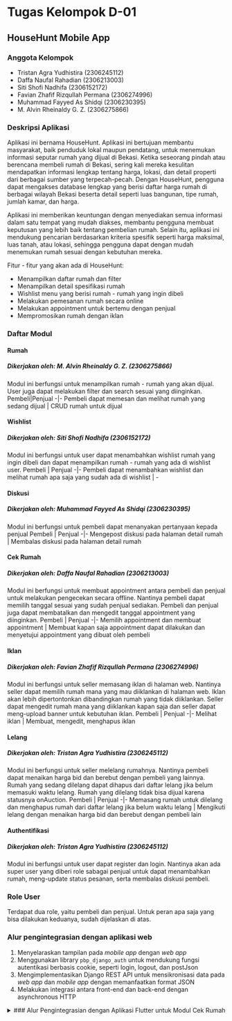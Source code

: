 # Tugas Kelompok D-01

## HouseHunt Mobile App

### Anggota Kelompok

- Tristan Agra Yudhistira (2306245112)
- Daffa Naufal Rahadian (2306213003)
- Siti Shofi Nadhifa (2306152172)
- Favian Zhafif Rizqullah Permana (2306274996)
- Muhammad Fayyed As Shidqi (2306230395)
- M. Alvin Rheinaldy G. Z. (2306275866)

### Deskripsi Aplikasi

Aplikasi ini bernama HouseHunt. Aplikasi ini bertujuan membantu masyarakat, baik penduduk lokal maupun pendatang, untuk menemukan informasi seputar rumah yang dijual di Bekasi. Ketika seseorang pindah atau berencana membeli rumah di Bekasi, sering kali mereka kesulitan mendapatkan informasi lengkap tentang harga, lokasi, dan detail properti dari berbagai sumber yang terpecah-pecah. Dengan HouseHunt, pengguna dapat mengakses database lengkap yang berisi daftar harga rumah di berbagai wilayah Bekasi beserta detail seperti luas bangunan, tipe rumah, jumlah kamar, dan harga.

Aplikasi ini memberikan keuntungan dengan menyediakan semua informasi dalam satu tempat yang mudah diakses, membantu pengguna membuat keputusan yang lebih baik tentang pembelian rumah. Selain itu, aplikasi ini mendukung pencarian berdasarkan kriteria spesifik seperti harga maksimal, luas tanah, atau lokasi, sehingga pengguna dapat dengan mudah menemukan rumah sesuai dengan kebutuhan mereka.

Fitur - fitur yang akan ada di HouseHunt:

- Menampilkan daftar rumah dan filter
- Menampilkan detail spesifikasi rumah
- Wishlist menu yang berisi rumah - rumah yang ingin dibeli
- Melakukan pemesanan rumah secara online
- Melakukan appointment untuk bertemu dengan penjual
- Mempromosikan rumah dengan iklan

### Daftar Modul

#### Rumah

##### Dikerjakan oleh: M. Alvin Rheinaldy G. Z. (2306275866)

Modul ini berfungsi untuk menampilkan rumah - rumah yang akan dijual. User juga dapat melakukan filter dan search sesuai yang diinginkan.
Pembeli|Penjual
-|-
Pembeli dapat memesan dan melihat rumah yang sedang dijual | CRUD rumah untuk dijual

#### Wishlist

##### Dikerjakan oleh: Siti Shofi Nadhifa (2306152172)

Modul ini berfungsi untuk user dapat menambahkan wishlist rumah yang ingin dibeli dan dapat menampilkan rumah - rumah yang ada di wishlist user.
Pembeli | Penjual
-|-
Pembeli dapat menambahkan wishlist dan melihat rumah apa saja yang sudah ada di wishlist | -

#### Diskusi

##### Dikerjakan oleh: Muhammad Fayyed As Shidqi (2306230395)

Modul ini berfungsi untuk pembeli dapat menanyakan pertanyaan kepada penjual
Pembeli | Penjual
-|-
Mengepost diskusi pada halaman detail rumah | Membalas diskusi pada halaman detail rumah

#### Cek Rumah

##### Dikerjakan oleh: Daffa Naufal Rahadian (2306213003)

Modul ini berfungsi untuk membuat appointment antara pembeli dan penjual untuk melakukan pengecekan secara offline. Nantinya pembeli dapat memilih tanggal sesuai yang sudah penjual sediakan. Pembeli dan penjual juga dapat membatalkan dan mengedit tanggal appointment yang diinginkan.
Pembeli | Penjual
-|-
Memilih appointment dan membuat appointment | Membuat kapan saja appointment dapat dilakukan dan menyetujui appointment yang dibuat oleh pembeli

#### Iklan

##### Dikerjakan oleh: Favian Zhafif Rizqullah Permana (2306274996)

Modul ini berfungsi untuk seller memasang iklan di halaman web. Nantinya seller dapat memilih rumah mana yang mau diiklankan di halaman web. Iklan akan lebih dipertontonkan dibandingkan rumah yang tidak diiklankan. Seller dapat mengedit rumah mana yang diiklankan kapan saja dan seller dapat meng-upload banner untuk kebutuhan iklan.
Pembeli | Penjual
-|-
Melihat iklan | Membuat, mengedit, menghapus iklan

#### Lelang

##### Dikerjakan oleh: Tristan Agra Yudhistira (2306245112)

Modul ini berfungsi untuk seller melelang rumahnya. Nantinya pembeli dapat menaikan harga bid dan berebut dengan pembeli yang lainnya. Rumah yang sedang dilelang dapat dihapus dari daftar lelang jika belum memasuki waktu lelang. Rumah yang dilelang tidak bisa dijual karena statusnya onAuction.
Pembeli | Penjual
-|-
Memasang rumah untuk dilelang dan menghapus rumah dari daftar lelang jika belum waktu lelang | Mengikuti lelang dengan menaikan harga bid dan berebut dengan pembeli lain

#### Authentifikasi

##### Dikerjakan oleh: Tristan Agra Yudhistira (2306245112)

Modul ini berfungsi untuk user dapat register dan login. Nantinya akan ada super user yang diberi role sabagai penjual untuk dapat menambahkan rumah, meng-update status pesanan, serta membalas diskusi pembeli.

### Role User

Terdapat dua role, yaitu pembeli dan penjual. Untuk peran apa saja yang bisa dilakukan keduanya, sudah dijelaskan di atas.

### Alur pengintegrasian dengan aplikasi web
1. Menyelaraskan tampilan pada *mobile app* dengan *web app*
2. Menggunakan library `pbp_django_auth` untuk mendukung fungsi autentikasi berbasis cookie, seperti login, logout, dan postJson
3. Mengimplementasikan Django REST API untuk mensikronisasi data pada *web app* dan *mobile app* dengan memanfaatkan format JSON
4. Melakukan integrasi antara front-end dan back-end dengan asynchronous HTTP

<details>
<summary>
    ### Alur Pengintegrasian dengan Aplikasi Flutter untuk Modul Cek Rumah
</summary>

#### **1. Menyelaraskan Tampilan**
Tampilan *mobile app* diselaraskan dengan *web app* agar konsisten. Elemen UI seperti warna, font, dan tata letak dibuat seragam untuk pengalaman pengguna yang sama. Misalnya seperti, bagaimana penyajian `Appointment` dan `Availability` untuk `seller`.

#### **2. Menggunakan Library `pbp_django_auth`**
Library `pbp_django_auth` mempermudah autentikasi berbasis cookie. Cookie menyimpan sesi pengguna untuk login, logout, dan pengiriman data JSON (*postJson*), memastikan setiap request terautentikasi.

##### **Contoh:**
```dart
final request = context.watch<CookieRequest>();
final response = await request.get('http://localhost:8000/cekrumah/json');  // contoh jika dari localhost
```

#### **3. Menggunakan Django REST API**
Django REST API bertindak sebagai perantara untuk sinkronisasi data antara web app dan mobile app dalam format JSON.
GET Request: Mengambil data dari server.
POST Request: Mengirim data pengguna ke server.

#### **4. Proses Request dari Flutter**
Fetch Data (GET Request):
Flutter mengirim HTTP GET dengan cookie autentikasi.
Server memvalidasi cookie, mengambil data, dan merespons JSON.
Flutter menampilkan data di UI.

Ilustrasi Fetch Data:
Flutter App  ->  GET Request  ->  Django Server
Flutter App  <-  JSON Response <-  Django Server

Post Data (POST Request):
Flutter mengirim HTTP POST dengan data pengguna.
Server memvalidasi data, menyimpan ke database, dan merespons status.
Flutter menampilkan respon ke pengguna.

Ilustrasi Post Data:
Flutter App  ->  POST Request ->  Django Server
Flutter App  <-  Response     <-  Django Server

#### **5. Pentingnya CookieRequest**
CookieRequest mengelola sesi pengguna secara otomatis:
Menyisipkan cookie ke setiap permintaan.
Memastikan pengguna tetap terautentikasi tanpa login ulang.
Digunakan di semua komponen aplikasi untuk menjaga konsistensi.

#### **6. Feedback ke Pengguna**
Berhasil: Data baru ditampilkan di UI.
Gagal: Pesan error ditampilkan, seperti masalah jaringan atau autentikasi.
Contoh:
```dart
ScaffoldMessenger.of(context).showSnackBar(
    SnackBar(content: Text('Gagal menghubungi server.')),
);
```
</details>
